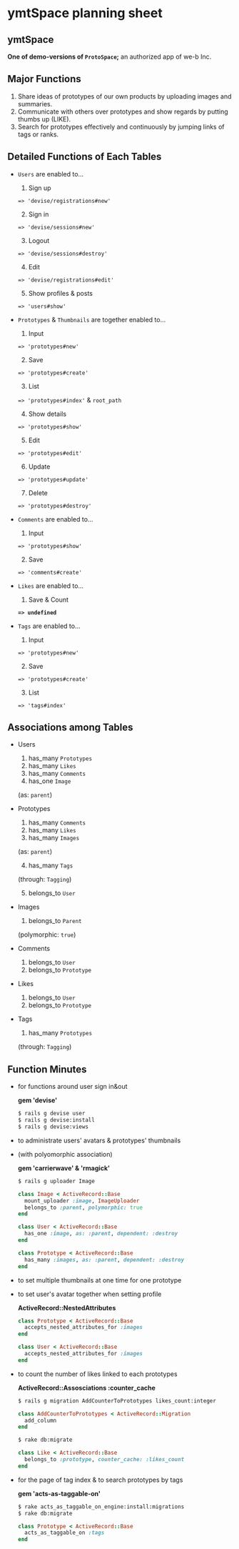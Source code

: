 # ymtSpace planning sheet

## ymtSpace

**One of demo-versions of `ProtoSpace`;** an authorized app of we-b Inc.

## Major Functions

1. Share ideas of prototypes of our own products by uploading images and summaries.
2. Communicate with others over prototypes and show regards by putting thumbs up (LIKE).
3. Search for prototypes effectively and continuously by jumping links of tags or ranks.

## Detailed Functions of Each Tables

- `Users` are enabled to...
  1. Sign up

    `=> 'devise/registrations#new'`

  2. Sign in

    `=> 'devise/sessions#new'`

  3. Logout

    `=> 'devise/sessions#destroy'`

  4. Edit

    `=> 'devise/registrations#edit'`

  5. Show profiles & posts

    `=> 'users#show'`

- `Prototypes` & `Thumbnails` are together enabled to...
  1. Input

    `=> 'prototypes#new'`

  2. Save

    `=> 'prototypes#create'`

  3. List

    `=> 'prototypes#index'` & `root_path`

  4. Show details

    `=> 'prototypes#show'`

  5. Edit

    `=> 'prototypes#edit'`

  6. Update

    `=> 'prototypes#update'`

  7. Delete

    `=> 'prototypes#destroy'`

- `Comments` are enabled to...

  1. Input

    `=> 'prototypes#show'`

  2. Save

    `=> 'comments#create'`



- `Likes` are enabled to...

  1. Save & Count

    **`=> undefined`**

- `Tags` are enabled to...

  1. Input

    `=> 'prototypes#new'`

  2. Save

    `=> 'prototypes#create'`

  3. List

    `=> 'tags#index'`

## Associations among Tables

- Users
  1. has_many   `Prototypes`
  2. has_many   `Likes`
  3. has_many   `Comments`
  4. has_one    `Image`

    (as: `parent`)

- Prototypes
  1. has_many   `Comments`
  2. has_many   `Likes`
  3. has_many   `Images`

    (as: `parent`)

  4. has_many   `Tags`

    (through: `Tagging`)

  5. belongs_to `User`

- Images
  1. belongs_to `Parent`

    (polymorphic: `true`)

- Comments
  1. belongs_to `User`
  2. belongs_to `Prototype`

- Likes
  1. belongs_to `User`
  2. belongs_to `Prototype`

- Tags
  1. has_many   `Prototypes`

    (through: `Tagging`)

## Function Minutes

- for functions around user sign in&out

  **gem 'devise'**

  ```bash
  $ rails g devise user
  $ rails g devise:install
  $ rails g devise:views
  ```

- to administrate users' avatars & prototypes' thumbnails
- (with polyomorphic association)

  **gem 'carrierwave' & 'rmagick'**

  ```bash
  $ rails g uploader Image
  ```

  ```ruby
  class Image < ActiveRecord::Base
    mount_uploader :image, ImageUploader
    belongs_to :parent, polymorphic: true
  end
  ```

  ```ruby
  class User < ActiveRecord::Base
    has_one :image, as: :parent, dependent: :destroy
  end
  ```

  ```ruby
  class Prototype < ActiveRecord::Base
    has_many :images, as: :parent, dependent: :destroy
  end
  ```

- to set multiple thumbnails at one time for one prototype
- to set user's avatar together when setting profile

  **ActiveRecord::NestedAttributes**

  ```ruby
  class Prototype < ActiveRecord::Base
    accepts_nested_attributes_for :images
  end
  ```

  ```ruby
  class User < ActiveRecord::Base
    accepts_nested_attributes_for :images
  end
  ```
- to count the number of likes linked to each prototypes

  **ActiveRecord::Assosciations :counter_cache**

  ```bash
  $ rails g migration AddCounterToPrototypes likes_count:integer
  ```

  ```ruby
  class AddCounterToPrototypes < ActiveRecord::Migration
    add_column
  end
  ```

  ```bash
  $ rake db:migrate
  ```

  ```ruby
  class Like < ActiveRecord::Base
    belongs_to :prototype, counter_cache: :likes_count
  end
  ```
- for the page of tag index & to search prototypes by tags

  **gem 'acts-as-taggable-on'**

  ```bash
  $ rake acts_as_taggable_on_engine:install:migrations
  $ rake db:migrate
  ```

  ```ruby
  class Prototype < ActiveRecord::Base
    acts_as_taggable_on :tags
  end
  ```